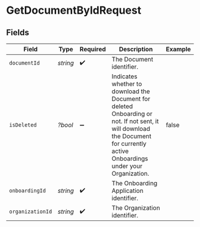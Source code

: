 # GetDocumentByIdRequest


## Fields

| Field                                                                                                                                                                          | Type                                                                                                                                                                           | Required                                                                                                                                                                       | Description                                                                                                                                                                    | Example                                                                                                                                                                        |
| ------------------------------------------------------------------------------------------------------------------------------------------------------------------------------ | ------------------------------------------------------------------------------------------------------------------------------------------------------------------------------ | ------------------------------------------------------------------------------------------------------------------------------------------------------------------------------ | ------------------------------------------------------------------------------------------------------------------------------------------------------------------------------ | ------------------------------------------------------------------------------------------------------------------------------------------------------------------------------ |
| `documentId`                                                                                                                                                                   | *string*                                                                                                                                                                       | :heavy_check_mark:                                                                                                                                                             | The Document identifier.                                                                                                                                                       |                                                                                                                                                                                |
| `isDeleted`                                                                                                                                                                    | *?bool*                                                                                                                                                                        | :heavy_minus_sign:                                                                                                                                                             | Indicates whether to download the Document for deleted Onboarding or not. If not sent, it will download the Document for currently active Onboardings under your Organization. | false                                                                                                                                                                          |
| `onboardingId`                                                                                                                                                                 | *string*                                                                                                                                                                       | :heavy_check_mark:                                                                                                                                                             | The Onboarding Application identifier.                                                                                                                                         |                                                                                                                                                                                |
| `organizationId`                                                                                                                                                               | *string*                                                                                                                                                                       | :heavy_check_mark:                                                                                                                                                             | The Organization identifier.                                                                                                                                                   |                                                                                                                                                                                |